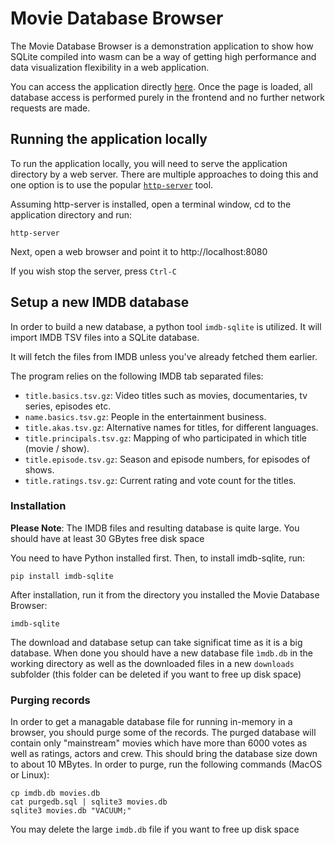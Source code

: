 # Movie Database Browser

The Movie Database Browser is a demonstration application to show how SQLite compiled into wasm can be a way of getting high performance and data visualization flexibility in a web application.

You can access the application directly [here](https://ss73.github.io/movie_browser/). Once the page is loaded, all database access is performed purely in the frontend and no further network requests are made.

## Running the application locally
To run the application locally, you will need to serve the application directory by a web server. There are multiple approaches to doing this and one option is to use the popular [```http-server```](https://www.npmjs.com/package/http-server) tool. 

Assuming http-server is installed, open a terminal window, cd to the application directory and run:
```
http-server
```
Next, open a web browser and point it to http://localhost:8080

If you wish stop the server, press ```Ctrl-C```

## Setup a new IMDB database

In order to build a new database, a python tool
```imdb-sqlite``` is utilized. It will import IMDB TSV files into a SQLite database.

It will fetch the files from IMDB unless you've already fetched them earlier.

The program relies on the following IMDB tab separated files:

- ```title.basics.tsv.gz```: Video titles such as movies, documentaries, tv series, episodes etc.
- ```name.basics.tsv.gz```: People in the entertainment business.
- ```title.akas.tsv.gz```: Alternative names for titles, for different languages.
- ```title.principals.tsv.gz```: Mapping of who participated in which title (movie / show).
- ```title.episode.tsv.gz```: Season and episode numbers, for episodes of shows.
- ```title.ratings.tsv.gz```: Current rating and vote count for the titles.

### Installation

**Please Note**: The IMDB files and resulting database is quite large. You should have at least 30 GBytes free disk space

You need to have Python installed first. Then, to install imdb-sqlite, run:
```
pip install imdb-sqlite
```
After installation, run it from the directory you installed the Movie Database Browser:
```
imdb-sqlite
```
The download and database setup can take significat time as it is a big database. When done you should have a new database file ``ìmdb.db`` in the working directory as well as the downloaded files in a new ```downloads``` subfolder (this folder can be deleted if you want to free up disk space)

### Purging records

In order to get a managable database file for running in-memory in a browser, you should purge some of the records. The purged database will contain only "mainstream" movies which have more than 6000 votes as well as ratings, actors and crew. This should bring the database size down to about 10 MBytes. In order to purge, run the following commands (MacOS or Linux):
```
cp imdb.db movies.db
cat purgedb.sql | sqlite3 movies.db
sqlite3 movies.db "VACUUM;"
```
You may delete the large ```imdb.db``` file if you want to free up disk space